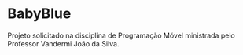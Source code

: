 # BabyBlue
 Projeto solicitado na disciplina de Programação Móvel ministrada pelo Professor Vandermi João da Silva.
